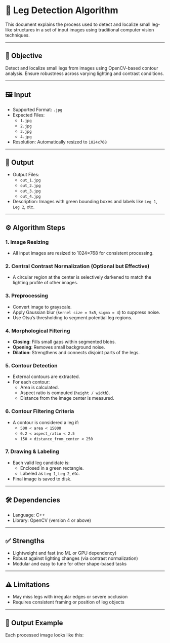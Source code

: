 # 🧠 Leg Detection Algorithm

This document explains the process used to detect and localize small leg-like structures in a set of input images using traditional computer vision techniques.

---

## 📌 Objective

Detect and localize small legs from images using OpenCV-based contour analysis. Ensure robustness across varying lighting and contrast conditions.

---

## 🖼️ Input

- Supported Format: `.jpg`
- Expected Files:
  - `1.jpg`
  - `2.jpg`
  - `3.jpg`
  - `4.jpg`
- Resolution: Automatically resized to `1024x768`

---

## 🧾 Output

- Output Files:
  - `out_1.jpg`
  - `out_2.jpg`
  - `out_3.jpg`
  - `out_4.jpg`
- Description: Images with green bounding boxes and labels like `Leg 1`, `Leg 2`, etc.

---

## ⚙️ Algorithm Steps

### 1. **Image Resizing**
- All input images are resized to 1024×768 for consistent processing.

### 2. **Central Contrast Normalization (Optional but Effective)**
- A circular region at the center is selectively darkened to match the lighting profile of other images.

### 3. **Preprocessing**
- Convert image to grayscale.
- Apply Gaussian blur (`kernel size = 5x5`, `sigma = 4`) to suppress noise.
- Use Otsu’s thresholding to segment potential leg regions.

### 4. **Morphological Filtering**
- **Closing**: Fills small gaps within segmented blobs.
- **Opening**: Removes small background noise.
- **Dilation**: Strengthens and connects disjoint parts of the legs.

### 5. **Contour Detection**
- External contours are extracted.
- For each contour:
  - Area is calculated.
  - Aspect ratio is computed (`height / width`).
  - Distance from the image center is measured.

### 6. **Contour Filtering Criteria**
- A contour is considered a leg if:
  - `500 < area < 15000`
  - `0.2 < aspect_ratio < 2.5`
  - `150 < distance_from_center < 250`

### 7. **Drawing & Labeling**
- Each valid leg candidate is:
  - Enclosed in a green rectangle.
  - Labeled as `Leg 1`, `Leg 2`, etc.
- Final image is saved to disk.

---

## 🛠️ Dependencies

- Language: C++
- Library: OpenCV (version 4 or above)

---

## ✅ Strengths

- Lightweight and fast (no ML or GPU dependency)
- Robust against lighting changes (via contrast normalization)
- Modular and easy to tune for other shape-based tasks

---

## ⚠️ Limitations

- May miss legs with irregular edges or severe occlusion
- Requires consistent framing or position of leg objects

---

## 📁 Output Example

Each processed image looks like this:

